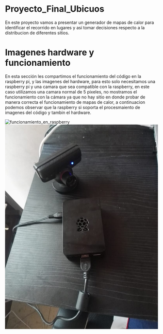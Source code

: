 # Proyecto_Final_Ubicuos

En este proyecto vamos a presentar un generador de mapas de calor para identificar el recorrido en lugares y así tomar decisiones respecto a la distribucion de diferentes sitios.

# Imagenes hardware y funcionamiento

En esta sección les compartimos el funcionamiento del código en la raspberry pi, y las imagenes del hardware, para esto solo necesitamos una raspberry pi y una camara que sea compatible con la raspberry, en este caso utilizamos una camara normal de 5 pixeles, no mostramos el funcionamiento con la cámara ya que no hay sitio en donde probar de manera correcta el funcionamiento de mapas de calor, a continuacion podemos observar que la raspberry si soporta el procesmaiento de imagenes del código y tambin el hardware.

![funcionamiento_en_raspberry](funcionamiento_en_raspberry.gif)
![Hardware](hardware.jpeg)

